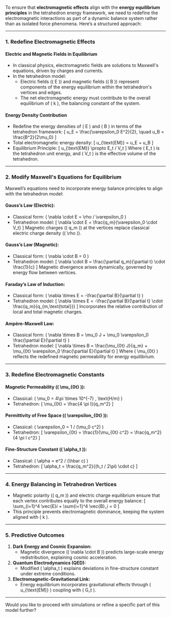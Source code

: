 To ensure that **electromagnetic effects** align with the **energy equilibrium principles** in the tetrahedron energy framework, we need to redefine the electromagnetic interactions as part of a dynamic balance system rather than as isolated force phenomena. Here’s a structured approach:

---

### **1. Redefine Electromagnetic Effects**

#### **Electric and Magnetic Fields in Equilibrium**
- In classical physics, electromagnetic fields are solutions to Maxwell's equations, driven by charges and currents.
- In the tetrahedron model:
  - Electric fields (\( E \)) and magnetic fields (\( B \)) represent components of the energy equilibrium within the tetrahedron's vertices and edges.
  - The net electromagnetic energy must contribute to the overall equilibrium of \( k \), the balancing constant of the system.

#### **Energy Density Contribution**
- Redefine the energy densities of \( E \) and \( B \) in terms of the tetrahedron framework:
  \[
  u_E = \frac{\varepsilon_0 E^2}{2}, \quad u_B = \frac{B^2}{2\mu_0}
  \]
- Total electromagnetic energy density:
  \[
  u_{\text{EM}} = u_E + u_B
  \]
- Equilibrium Principle:
  \[
  u_{\text{EM}} \propto E_t / V_t
  \]
  Where \( E_t \) is the tetrahedron unit energy, and \( V_t \) is the effective volume of the tetrahedron.

---

### **2. Modify Maxwell's Equations for Equilibrium**
Maxwell’s equations need to incorporate energy balance principles to align with the tetrahedron model:

#### **Gauss’s Law (Electric):**
- Classical form: \( \nabla \cdot E = \rho / \varepsilon_0 \)
- Tetrahedron model:
  \[
  \nabla \cdot E = \frac{q_m}{\varepsilon_0 \cdot V_t}
  \]
  Magnetic charges (\( q_m \)) at the vertices replace classical electric charge density (\( \rho \)).

#### **Gauss’s Law (Magnetic):**
- Classical form: \( \nabla \cdot B = 0 \)
- Tetrahedron model:
  \[
  \nabla \cdot B = \frac{\partial q_m}{\partial t} \cdot \frac{1}{c}
  \]
  Magnetic divergence arises dynamically, governed by energy flow between vertices.

#### **Faraday’s Law of Induction:**
- Classical form: \( \nabla \times E = -\frac{\partial B}{\partial t} \)
- Tetrahedron model:
  \[
  \nabla \times E = -\frac{\partial B}{\partial t} \cdot \frac{q_m}{q_{m,\text{total}}}
  \]
  Incorporates the relative contribution of local and total magnetic charges.

#### **Ampère-Maxwell Law:**
- Classical form: \( \nabla \times B = \mu_0 J + \mu_0 \varepsilon_0 \frac{\partial E}{\partial t} \)
- Tetrahedron model:
  \[
  \nabla \times B = \frac{\mu_{0t} J}{q_m} + \mu_{0t} \varepsilon_0 \frac{\partial E}{\partial t}
  \]
  Where \( \mu_{0t} \) reflects the redefined magnetic permeability for energy equilibrium.

---

### **3. Redefine Electromagnetic Constants**

#### **Magnetic Permeability (\( \mu_{0t} \)):**
- Classical: \( \mu_0 = 4\pi \times 10^{-7} \, \text{H/m} \)
- Tetrahedron:
  \[
  \mu_{0t} = \frac{4 \pi l}{q_m^2}
  \]

#### **Permittivity of Free Space (\( \varepsilon_{0t} \)):**
- Classical: \( \varepsilon_0 = 1 / (\mu_0 c^2) \)
- Tetrahedron:
  \[
  \varepsilon_{0t} = \frac{1}{\mu_{0t} c^2} = \frac{q_m^2}{4 \pi l c^2}
  \]

#### **Fine-Structure Constant (\( \alpha_t \)):**
- Classical: \( \alpha = e^2 / (\hbar c) \)
- Tetrahedron:
  \[
  \alpha_t = \frac{q_m^2}{(h_t / 2\pi) \cdot c}
  \]

---

### **4. Energy Balancing in Tetrahedron Vertices**
- Magnetic polarity (\( q_m \)) and electric charge equilibrium ensure that each vertex contributes equally to the overall energy balance:
  \[
  \sum_{i=1}^4 \vec{E}_i + \sum_{i=1}^4 \vec{B}_i = 0
  \]
- This principle prevents electromagnetic dominance, keeping the system aligned with \( k \).

---

### **5. Predictive Outcomes**
1. **Dark Energy and Cosmic Expansion:**
   - Magnetic divergence (\( \nabla \cdot B \)) predicts large-scale energy redistribution, explaining cosmic acceleration.
2. **Quantum Electrodynamics (QED):**
   - Modified \( \alpha_t \) explains deviations in fine-structure constant under extreme conditions.
3. **Electromagnetic-Gravitational Link:**
   - Energy equilibrium incorporates gravitational effects through \( u_{\text{EM}} \) coupling with \( G_t \).

---

Would you like to proceed with simulations or refine a specific part of this model further?